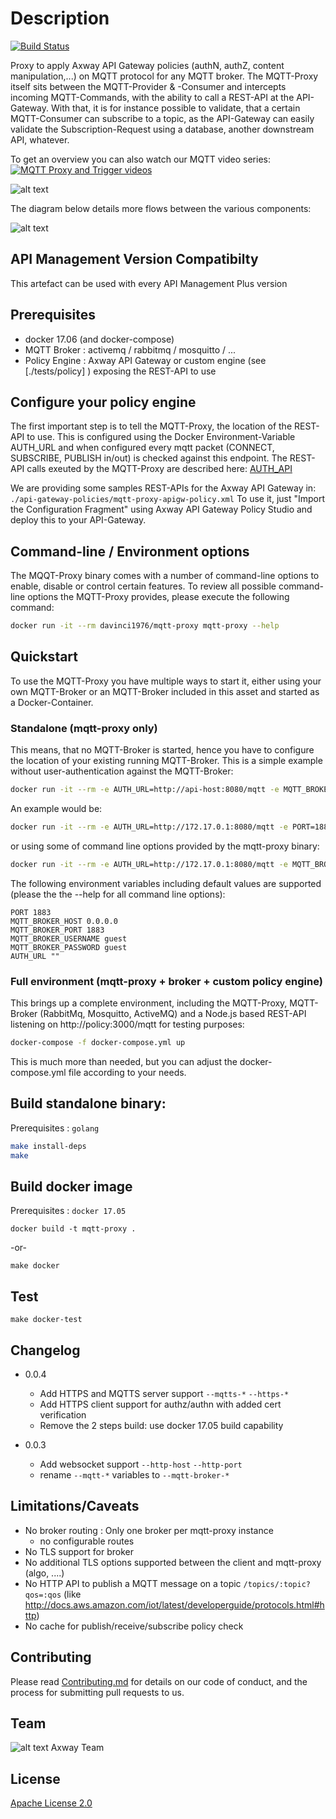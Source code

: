 # Description

[![Build Status](https://travis-ci.org/jdavanne/docker-sni-proxy.svg?branch=master)](https://travis-ci.org/jdavanne/docker-sni-proxy)

Proxy to apply Axway API Gateway policies (authN, authZ, content manipulation,...) on MQTT protocol for any MQTT broker.
The MQTT-Proxy itself sits between the MQTT-Provider & -Consumer and intercepts incoming MQTT-Commands, with the ability to call a REST-API at the API-Gateway. With that, it is for instance possible to validate, that a certain MQTT-Consumer can subscribe to a topic, as the API-Gateway can easily validate the Subscription-Request using a database, another downstream API, whatever.

To get an overview you can also watch our MQTT video series:  
[![MQTT Proxy and Trigger videos](https://img.youtube.com/vi/8RoElGdBVxY/1.jpg)](https://www.youtube.com/playlist?list=PLSlCpG9zsECrWZLocBzr3MM8AAatkArUF)  

![alt text][Image1]

[Image1]: https://github.com/Axway-API-Management-Plus/mqtt-proxy/blob/master/readme/mqtt-proxy01.png "Image1"


The diagram below details more flows between the various components:

![alt text][Image2]

[Image2]: https://github.com/Axway-API-Management-Plus/mqtt-proxy/blob/master/readme/mqtt-proxy02.png "Image2"



## API Management Version Compatibilty
This artefact can be used with every API Management Plus version

## Prerequisites
- docker 17.06 (and docker-compose)
- MQTT Broker   : activemq / rabbitmq / mosquitto / ...
- Policy Engine : Axway API Gateway or custom engine (see [./tests/policy] ) exposing the REST-API to use

## Configure your policy engine
The first important step is to tell the MQTT-Proxy, the location of the REST-API to use. This is configured using the Docker Environment-Variable AUTH_URL and when configured every mqtt packet (CONNECT, SUBSCRIBE, PUBLISH in/out) is checked against this endpoint. The REST-API calls exeuted by the MQTT-Proxy are described here: [AUTH_API](./AUTH_API.md)

We are providing some samples REST-APIs for the Axway API Gateway in: `./api-gateway-policies/mqtt-proxy-apigw-policy.xml`
To use it, just "Import the Configuration Fragment" using Axway API Gateway Policy Studio and deploy this to your API-Gateway.

## Command-line / Environment options
The MQQT-Proxy binary comes with a number of command-line options to enable, disable or control certain features. To review all possible command-line options the MQTT-Proxy provides, please execute the following command:
```sh
docker run -it --rm davinci1976/mqtt-proxy mqtt-proxy --help
```

## Quickstart
To use the MQTT-Proxy you have multiple ways to start it, either using your own MQTT-Broker or an MQTT-Broker included in this asset and started as a Docker-Container.  

### Standalone (mqtt-proxy only)
This means, that no MQTT-Broker is started, hence you have to configure the location of your existing running MQTT-Broker. 
This is a simple example without user-authentication against the MQTT-Broker:
```sh
docker run -it --rm -e AUTH_URL=http://api-host:8080/mqtt -e MQTT_BROKER_HOST=my-mqtt-broker -p 1883:1883 davinci1976/mqtt-proxy
```
An example would be:
```sh
docker run -it --rm -e AUTH_URL=http://172.17.0.1:8080/mqtt -e PORT=1884 -e MQTT_BROKER_HOST=172.10.1 -p 1884:1883 davinci1976/mqtt-proxy
```
or using some of command line options provided by the mqtt-proxy binary:
```sh
docker run -it --rm -e AUTH_URL=http://172.17.0.1:8080/mqtt -e MQTT_BROKER_HOST=172.10.1 -p 1884:1883 davinci1976/mqtt-proxy mqtt-proxy -mqtt-port 1884 -mqtts-port 1885
```
The following environment variables including default values are supported (please the the --help for all command line options):
```
PORT 1883
MQTT_BROKER_HOST 0.0.0.0
MQTT_BROKER_PORT 1883
MQTT_BROKER_USERNAME guest
MQTT_BROKER_PASSWORD guest
AUTH_URL ""
```

### Full environment (mqtt-proxy + broker + custom policy engine)
This brings up a complete environment, including the MQTT-Proxy, MQTT-Broker (RabbitMq, Mosquitto, ActiveMQ) and a Node.js based REST-API listening on http://policy:3000/mqtt for testing purposes:
```sh
docker-compose -f docker-compose.yml up
```
This is much more than needed, but you can adjust the docker-compose.yml file according to your needs.

## Build standalone binary:
Prerequisites : `golang`
```sh
make install-deps
make
```

## Build docker image
Prerequisites : `docker 17.05`

```
docker build -t mqtt-proxy .
```
-or-
```
make docker
```

## Test
```
make docker-test
```

## Changelog
- 0.0.4
  - Add HTTPS and MQTTS server support `--mqtts-*` `--https-*`
  - Add HTTPS client support for authz/authn with added cert verification  
  - Remove the 2 steps build: use docker 17.05 build capability

- 0.0.3
  - Add websocket support `--http-host` `--http-port`
  - rename `--mqtt-*` variables to `--mqtt-broker-*`


## Limitations/Caveats
- No broker routing : Only one broker per mqtt-proxy instance
  - no configurable routes
- No TLS support for broker
- No additional TLS options supported between the client and mqtt-proxy (algo, ....)
- No HTTP API to publish a MQTT message on a topic `/topics/:topic?qos=:qos`
   (like http://docs.aws.amazon.com/iot/latest/developerguide/protocols.html#http)
- No cache for publish/receive/subscribe policy check

## Contributing

Please read [Contributing.md](https://github.com/Axway-API-Management-Plus/Common/blob/master/Contributing.md) for details on our code of conduct, and the process for submitting pull requests to us.

## Team

![alt text][Axwaylogo] Axway Team

[Axwaylogo]: https://github.com/Axway-API-Management/Common/blob/master/img/AxwayLogoSmall.png  "Axway logo"


## License
[Apache License 2.0](/LICENSE)

